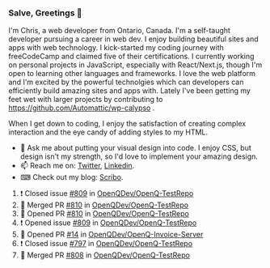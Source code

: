 ### Salve, Greetings 👋

I'm Chris, a web developer from Ontario, Canada. I'm a self-taught developer pursuing a career in web dev. I enjoy building beautiful sites and apps with web technology.
I kick-started my coding journey with freeCodeCamp and claimed five of their certifications.  I currently working on personal projects in JavaScript, especially with React/Next.js, though I'm open to learning other languages and frameworks. I love the web platform and I'm excited by the powerful technolgies which can developers can efficiently build amazing sites and apps with. Lately I've been getting my feet wet with larger projects by contributing to https://github.com/Automattic/wp-calypso .

When I get down to coding, I enjoy the satisfaction of creating complex interaction and the eye candy of adding styles to my HTML. 

- 💬 Ask me about putting your visual design into code. I enjoy CSS, but design isn't my strength, so I'd love to implement your amazing design.
- 📫 Reach me on: [Twitter](https://twitter.com/Christo28120856), [Linkedin](https://www.linkedin.com/in/christopher-stevers-07b9a5204/).
- ⌨ Check out my blog: [Scribo](https://christopherstevers.cf).
<!--
**Christopher-Stevers/Christopher-Stevers** is a ✨ _special_ ✨ repository because its `README.md` (this file) appears on your GitHub profile.

Here are some ideas to get you started:

- 🔭 I’m currently working on ...
- 🌱 I’m currently learning ...
- 👯 I’m looking to collaborate on ...
- 🤔 I’m looking for help with ...
- 😄 Pronouns: ...
- ⚡ Fun fact: ...
-->

<!--START_SECTION:activity-->
1. ❗️ Closed issue [#809](https://github.com/OpenQDev/OpenQ-TestRepo/issues/809) in [OpenQDev/OpenQ-TestRepo](https://github.com/OpenQDev/OpenQ-TestRepo)
2. 🎉 Merged PR [#810](https://github.com/OpenQDev/OpenQ-TestRepo/pull/810) in [OpenQDev/OpenQ-TestRepo](https://github.com/OpenQDev/OpenQ-TestRepo)
3. 💪 Opened PR [#810](https://github.com/OpenQDev/OpenQ-TestRepo/pull/810) in [OpenQDev/OpenQ-TestRepo](https://github.com/OpenQDev/OpenQ-TestRepo)
4. ❗️ Opened issue [#809](https://github.com/OpenQDev/OpenQ-TestRepo/issues/809) in [OpenQDev/OpenQ-TestRepo](https://github.com/OpenQDev/OpenQ-TestRepo)
5. 💪 Opened PR [#14](https://github.com/OpenQDev/OpenQ-Invoice-Server/pull/14) in [OpenQDev/OpenQ-Invoice-Server](https://github.com/OpenQDev/OpenQ-Invoice-Server)
6. ❗️ Closed issue [#797](https://github.com/OpenQDev/OpenQ-TestRepo/issues/797) in [OpenQDev/OpenQ-TestRepo](https://github.com/OpenQDev/OpenQ-TestRepo)
7. 🎉 Merged PR [#808](https://github.com/OpenQDev/OpenQ-TestRepo/pull/808) in [OpenQDev/OpenQ-TestRepo](https://github.com/OpenQDev/OpenQ-TestRepo)
<!--END_SECTION:activity-->
